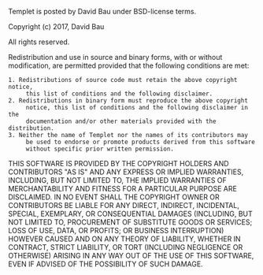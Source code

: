 Templet is posted by David Bau under BSD-license terms.

Copyright (c) 2017, David Bau

All rights reserved.

Redistribution and use in source and binary forms, with or without
modification, are permitted provided that the following conditions are met:

    1. Redistributions of source code must retain the above copyright notice,
         this list of conditions and the following disclaimer.
    2. Redistributions in binary form must reproduce the above copyright
         notice, this list of conditions and the following disclaimer in the
         documentation and/or other materials provided with the distribution.
    3. Neither the name of Templet nor the names of its contributors may
         be used to endorse or promote products derived from this software
         without specific prior written permission.

THIS SOFTWARE IS PROVIDED BY THE COPYRIGHT HOLDERS AND CONTRIBUTORS "AS IS" AND
ANY EXPRESS OR IMPLIED WARRANTIES, INCLUDING, BUT NOT LIMITED TO, THE IMPLIED
WARRANTIES OF MERCHANTABILITY AND FITNESS FOR A PARTICULAR PURPOSE ARE
DISCLAIMED. IN NO EVENT SHALL THE COPYRIGHT OWNER OR CONTRIBUTORS BE LIABLE FOR
ANY DIRECT, INDIRECT, INCIDENTAL, SPECIAL, EXEMPLARY, OR CONSEQUENTIAL DAMAGES
(INCLUDING, BUT NOT LIMITED TO, PROCUREMENT OF SUBSTITUTE GOODS OR SERVICES;
LOSS OF USE, DATA, OR PROFITS; OR BUSINESS INTERRUPTION) HOWEVER CAUSED AND ON
ANY THEORY OF LIABILITY, WHETHER IN CONTRACT, STRICT LIABILITY, OR TORT
(INCLUDING NEGLIGENCE OR OTHERWISE) ARISING IN ANY WAY OUT OF THE USE OF THIS
SOFTWARE, EVEN IF ADVISED OF THE POSSIBILITY OF SUCH DAMAGE.

